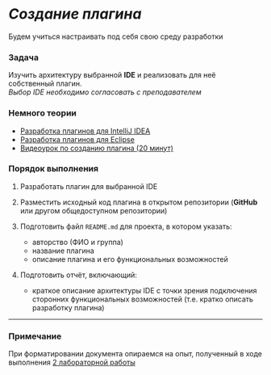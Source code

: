 # *Создание плагина*

Будем учиться настраивать под себя свою среду разработки

### Задача

Изучить архитектуру выбранной **IDE** и реализовать для неё собственный плагин.  
*Выбор IDE необходимо согласовать с преподавателем*

### Немного теории
- [Разработка плагинов для IntelliJ IDEA](https://plugins.jetbrains.com/docs/intellij/developing-plugins.html)
- [Разработка плагинов для Eclipse](https://www.eclipse.org/articles/Article-Your%20First%20Plug-in/YourFirstPlugin.html)
- [Видеоурок по созданию плагина (20 минут)](https://rutube.ru/video/d0725f847019822f5dfdc0310c950581/?r=wd)

### Порядок выполнения

1. Разработать плагин для выбранной IDE

2. Разместить исходный код плагина в открытом репозитории (**GitHub** или другом общедоступном репозитории)

3. Подготовить файл `README.md` для проекта, в котором указать:
    - авторство (ФИО и группа)
    - название плагина
    - описание плагина и его функциональных возможностей

4. Подготовить отчёт, включающий:
    - краткое описание архитектуры IDE с точки зрения подключения сторонних функциональных возможностей (т.е. кратко описать разработку плагина)

---

### Примечание

При форматировании документа опираемся на опыт, полученный в ходе выполнения [2 лабораторной работы](../Lab-2/README.md)